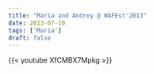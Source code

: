 ```yaml
---
title: "Maria and Andrey @ WAFEst'2013"
date: 2013-07-10
tags: ['Maria']
draft: false
---
```

{{< youtube XfCMBX7Mpkg >}}
